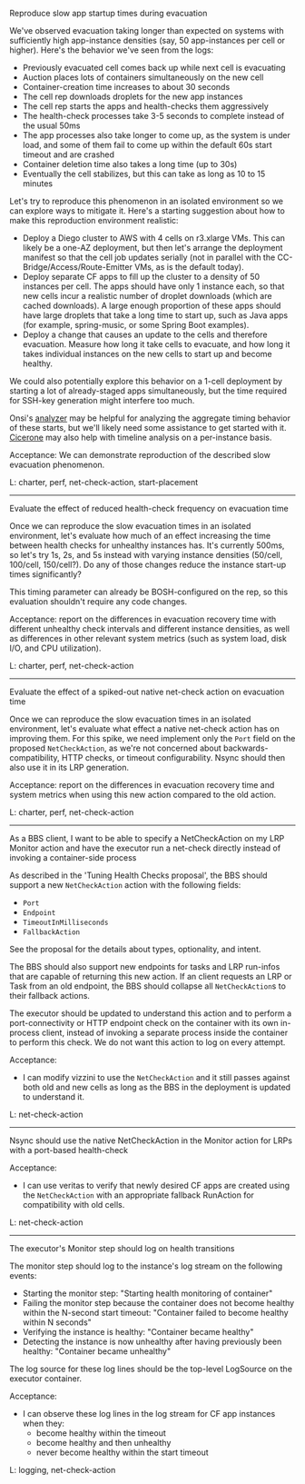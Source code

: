 Reproduce slow app startup times during evacuation

We've observed evacuation taking longer than expected on systems with sufficiently high app-instance densities (say, 50 app-instances per cell or higher). Here's the behavior we've seen from the logs:

- Previously evacuated cell comes back up while next cell is evacuating
- Auction places lots of containers simultaneously on the new cell
- Container-creation time increases to about 30 seconds
- The cell rep downloads droplets for the new app instances
- The cell rep starts the apps and health-checks them aggressively
- The health-check processes take 3-5 seconds to complete instead of the usual 50ms
- The app processes also take longer to come up, as the system is under load, and some of them fail to come up within the default 60s start timeout and are crashed
- Container deletion time also takes a long time (up to 30s)
- Eventually the cell stabilizes, but this can take as long as 10 to 15 minutes

Let's try to reproduce this phenomenon in an isolated environment so we can explore ways to mitigate it. Here's a starting suggestion about how to make this reproduction environment realistic:

- Deploy a Diego cluster to AWS with 4 cells on r3.xlarge VMs. This can likely be a one-AZ deployment, but then let's arrange the deployment manifest so that the cell job updates serially (not in parallel with the CC-Bridge/Access/Route-Emitter VMs, as is the default today).
- Deploy separate CF apps to fill up the cluster to a density of 50 instances per cell. The apps should have only 1 instance each, so that new cells incur a realistic number of droplet downloads (which are cached downloads). A large enough proportion of these apps should have large droplets that take a long time to start up, such as Java apps (for example, spring-music, or some Spring Boot examples).
- Deploy a change that causes an update to the cells and therefore evacuation. Measure how long it take cells to evacuate, and how long it takes individual instances on the new cells to start up and become healthy. 

We could also potentially explore this behavior on a 1-cell deployment by starting a lot of already-staged apps simultaneously, but the time required for SSH-key generation might interfere too much.

Onsi's [analyzer](https://github.com/onsi/analyzer) may be helpful for analyzing the aggregate timing behavior of these starts, but we'll likely need some assistance to get started with it. [Cicerone](https://github.com/onsi/cicerone) may also help with timeline analysis on a per-instance basis.


Acceptance: We can demonstrate reproduction of the described slow evacuation phenomenon.


L: charter, perf, net-check-action, start-placement

---

Evaluate the effect of reduced health-check frequency on evacuation time

Once we can reproduce the slow evacuation times in an isolated environment, let's evaluate how much of an effect increasing the time between health checks for unhealthy instances has. It's currently 500ms, so let's try 1s, 2s, and 5s instead with varying instance densities (50/cell, 100/cell, 150/cell?). Do any of those changes reduce the instance start-up times significantly?

This timing parameter can already be BOSH-configured on the rep, so this evaluation shouldn't require any code changes.


Acceptance: report on the differences in evacuation recovery time with different unhealthy check intervals and different instance densities, as well as differences in other relevant system metrics (such as system load, disk I/O, and CPU utilization).


L: charter, perf, net-check-action

---

Evaluate the effect of a spiked-out native net-check action on evacuation time

Once we can reproduce the slow evacuation times in an isolated environment, let's evaluate what effect a native net-check action has on improving them. For this spike, we need implement only the `Port` field on the proposed `NetCheckAction`, as we're not concerned about backwards-compatibility, HTTP checks, or timeout configurability. Nsync should then also use it in its LRP generation.


Acceptance: report on the differences in evacuation recovery time and system metrics when using this new action compared to the old action.

L: charter, perf, net-check-action


---

As a BBS client, I want to be able to specify a NetCheckAction on my LRP Monitor action and have the executor run a net-check directly instead of invoking a container-side process

As described in the 'Tuning Health Checks proposal', the BBS should support a new `NetCheckAction` action with the following fields:

- `Port`
- `Endpoint`
- `TimeoutInMilliseconds`
- `FallbackAction`

See the proposal for the details about types, optionality, and intent.

The BBS should also support new endpoints for tasks and LRP run-infos that are capable of returning this new action. If an client requests an LRP or Task from an old endpoint, the BBS should collapse all `NetCheckAction`s to their fallback actions.

The executor should be updated to understand this action and to perform a port-connectivity or HTTP endpoint check on the container with its own in-process client, instead of invoking a separate process inside the container to perform this check. We do not want this action to log on every attempt.


Acceptance:

- I can modify vizzini to use the `NetCheckAction` and it still passes against both old and new cells as long as the BBS in the deployment is updated to understand it.


L: net-check-action


---

Nsync should use the native NetCheckAction in the Monitor action for LRPs with a port-based health-check


Acceptance:

- I can use veritas to verify that newly desired CF apps are created using the `NetCheckAction` with an appropriate fallback RunAction for compatibility with old cells.

L: net-check-action

---

The executor's Monitor step should log on health transitions

The monitor step should log to the instance's log stream on the following events:

- Starting the monitor step: "Starting health monitoring of container"
- Failing the monitor step because the container does not become healthy within the N-second start timeout: "Container failed to become healthy within N seconds"
- Verifying the instance is healthy: "Container became healthy"
- Detecting the instance is now unhealthy after having previously been healthy: "Container became unhealthy"

The log source for these log lines should be the top-level LogSource on the executor container.


Acceptance:

- I can observe these log lines in the log stream for CF app instances when they:
	- become healthy within the timeout
	- become healthy and then unhealthy
	- never become healthy within the start timeout


L: logging, net-check-action

